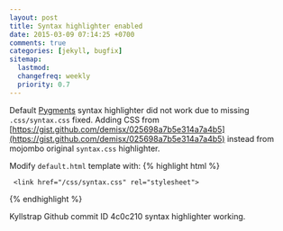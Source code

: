 ```yaml
---
layout: post
title: Syntax highlighter enabled
date: 2015-03-09 07:14:25 +0700 
comments: true
categories: [jekyll, bugfix]
sitemap:
  lastmod: 
  changefreq: weekly
  priority: 0.7
---
```


Default [Pygments](http://pygments.org/) syntax highlighter did not work due to missing `.css/syntax.css` fixed. Adding CSS from [https://gist.github.com/demisx/025698a7b5e314a7a4b5](https://gist.github.com/demisx/025698a7b5e314a7a4b5) instead from mojombo original `syntax.css` highlighter. 

Modify `default.html` template with:
{% highlight html %}
<!-- Syntax highlighter -->
     <link href="/css/syntax.css" rel="stylesheet">
{% endhighlight %}

Kyllstrap Github commit ID 4c0c210 syntax highlighter working.

